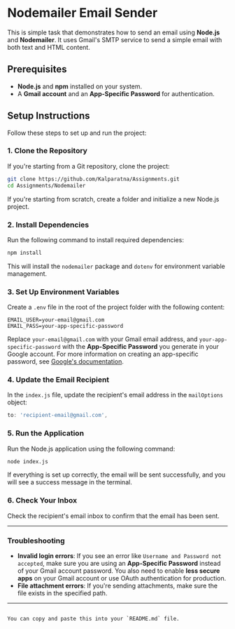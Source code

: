 
# Nodemailer Email Sender

This is simple task that demonstrates how to send an email using **Node.js** and **Nodemailer**. It uses Gmail's SMTP service to send a simple email with both text and HTML content.

## Prerequisites

- **Node.js** and **npm** installed on your system.
- A **Gmail account** and an **App-Specific Password** for authentication.

## Setup Instructions

Follow these steps to set up and run the project:

### 1. Clone the Repository

If you're starting from a Git repository, clone the project:

```bash
git clone https://github.com/Kalparatna/Assignments.git
cd Assignments/Nodemailer
```

If you're starting from scratch, create a folder and initialize a new Node.js project.

### 2. Install Dependencies

Run the following command to install required dependencies:

```bash
npm install
```

This will install the `nodemailer` package and `dotenv` for environment variable management.

### 3. Set Up Environment Variables

Create a `.env` file in the root of the project folder with the following content:

```env
EMAIL_USER=your-email@gmail.com
EMAIL_PASS=your-app-specific-password
```

Replace `your-email@gmail.com` with your Gmail email address, and `your-app-specific-password` with the **App-Specific Password** you generate in your Google account. For more information on creating an app-specific password, see [Google's documentation](https://support.google.com/accounts/answer/185833).

### 4. Update the Email Recipient

In the `index.js` file, update the recipient's email address in the `mailOptions` object:

```javascript
to: 'recipient-email@gmail.com',
```

### 5. Run the Application

Run the Node.js application using the following command:

```bash
node index.js
```

If everything is set up correctly, the email will be sent successfully, and you will see a success message in the terminal.

### 6. Check Your Inbox

Check the recipient's email inbox to confirm that the email has been sent.

---

### Troubleshooting

- **Invalid login errors**: If you see an error like `Username and Password not accepted`, make sure you are using an **App-Specific Password** instead of your Gmail account password. You also need to enable **less secure apps** on your Gmail account or use OAuth authentication for production.
- **File attachment errors**: If you're sending attachments, make sure the file exists in the specified path.

---
```

You can copy and paste this into your `README.md` file.
